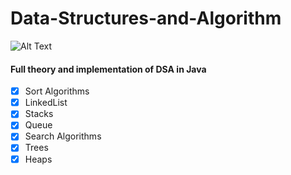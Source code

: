 # Data-Structures-and-Algorithm
![Alt Text](https://img.shields.io/badge/Java-12.0.2-blue)<br/>
#### Full theory and implementation of DSA in Java

- [x] Sort Algorithms
- [x] LinkedList
- [x] Stacks
- [x] Queue
- [x] Search Algorithms
- [x] Trees
- [x] Heaps
